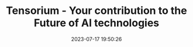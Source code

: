---
title: "Tensorium - Your contribution to the Future of AI technologies"
description: "Invest in high-performance clusters for training AI models and earn a stable income"
date: 2023-07-17 19:50:26
categories:
  - mining
tags:
  - ai
  - gpu
---